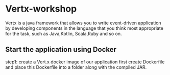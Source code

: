 # Vertx-workshop

Vertx is a java framework that allows you to write event-driven application by developing components in the language that you think most appropriate for the task, such as Java,Kotlin, Scala,Ruby and so on.

## Start the application using Docker
step1: create a Vert.x docker image of our application
first create Dockerfile and place this Dockerfile into a folder along with the compiled JAR.




